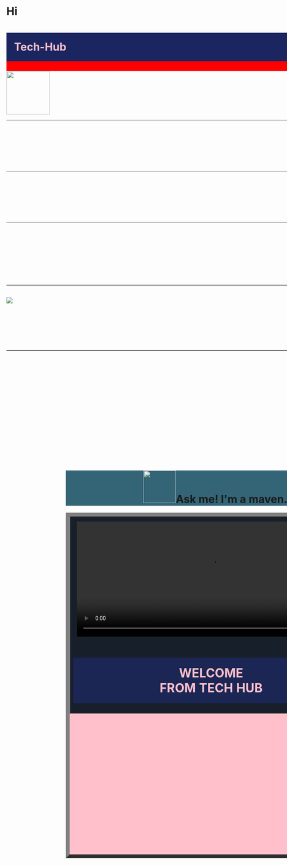 #
# Hi
<!doctype html>
<html lang="en">
<head>
<title>Tech - Hub</title>
<meta charset="utf-8">
<link rel="icon" href="logo.png" type="img/x-icon">
<link rel="shortcut icon" href="logo.png" type="img/x-icon">
<style>
div{width:3000px;
height:1000px;}



#idd { margin-left : 270px ; }


#lc{float:left;
background-color:#34495E;
width:150px;
height:1050px;
}
td{text-align:center;}
.dd{
padding:10px;}
#rc{margin-left:155px;
padding:auto;
width:780px;
height:680px;
}
#header{width:930px;
background-color:red;
height:100px;}

h3{text-align:center;
color:white;
padding-right:10px;
}
h2{
text-align:center;
color:white;}
body { background-image : url(bbf.png) ; 
       background-size : cover ;

background-repeat :repeat ; }




</style>
</head>
<body>
<div id="idd">
<div id="wrapper"> 
<div id="header">
<h1 style="background-color:#1B2660;
color:pink;
padding:20px;"> Tech-Hub  &nbsp; &nbsp; &nbsp;&nbsp; &nbsp; &nbsp; &nbsp; &nbsp; &nbsp; &nbsp;
&nbsp; &nbsp; &nbsp;  </h1>
</div>
<div id="lc">
<a href="menu.html">
<img src="menu.gif" height="113" weidth="110"></a>
<br>
<hr>
<h2><a href="+959963793740"><img src="msg.png" weidth="85" height="85" ></a></h2><hr>
<h2><a href="https://www.facebook.com/techhubmyanmar/"><img src="fb.png" weidth="85" height="85" >  </a> </h2> 
<hr>
<h2><a href="mailto:techhubburma@gmail.com"><img src="gmail.png" weidth="85" height="85"></a></h2>
<br>
<hr>
<br><img src="mmf.gif">
<h2>
Thank<br>
For<br>
Visiting<br>
</h2>
<hr>


</div>
<div id="rc">
<h1 align="center" style="background-color:#346577;"><a href="home.html"><img src="home.png" weidth="85" height="85" ></a>Ask me! I'm a maven.</h1>
<table border="10" align="center" bgcolor="pink" width="780" height="900">
<tr>
<td colspan="3" bgcolor="#17202A"><video class="dd" width="700"
height="300" controls>
<source src="intro.mp4" type="video/mp4">
<source src="intro.ogg" type="video/ogg">
Techhub </video><br> 

<h1 style="background-color:#1B2655; color:pink;
padding:20px;">WELCOME <br><b>FROM TECH HUB</b>
<br>


</td>
</tr>
</table>

</div>
</div>
</div>

</body>
</html>
